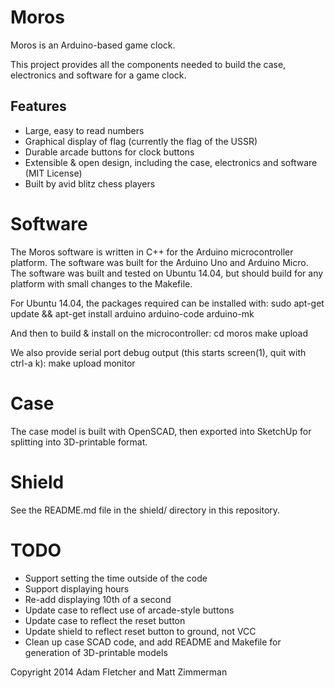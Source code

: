 Moros
=====

Moros is an Arduino-based game clock.

This project provides all the components needed to build the case, electronics
and software for a game clock. 

Features
--------
* Large, easy to read numbers
* Graphical display of flag (currently the flag of the USSR)
* Durable arcade buttons for clock buttons
* Extensible & open design, including the case, electronics and software (MIT License)
* Built by avid blitz chess players


Software
========

The Moros software is written in C++ for the Arduino microcontroller platform. The software
was built for the Arduino Uno and Arduino Micro. The software was built and tested on Ubuntu 14.04,
but should build for any platform with small changes to the Makefile.

For Ubuntu 14.04, the packages required can be installed with:
     sudo apt-get update && apt-get install arduino arduino-code arduino-mk

And then to build & install on the microcontroller:
     cd moros
     make upload

We also provide serial port debug output (this starts screen(1), quit with ctrl-a k):
     make upload monitor

Case
====

The case model is built with OpenSCAD, then exported into SketchUp for splitting into 3D-printable format.

Shield
======

See the README.md file in the shield/ directory in this repository.

TODO
====
* Support setting the time outside of the code
* Support displaying hours
* Re-add displaying 10th of a second
* Update case to reflect use of arcade-style buttons
* Update case to reflect the reset button
* Update shield to reflect reset button to ground, not VCC
* Clean up case SCAD code, and add README and Makefile for generation of 3D-printable models


Copyright 2014 Adam Fletcher and Matt Zimmerman
